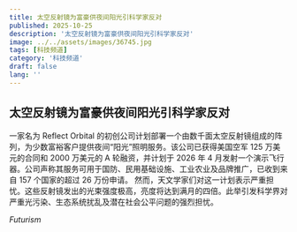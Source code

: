 ```yaml
---
title: 太空反射镜为富豪供夜间阳光引科学家反对
published: 2025-10-25
description: '太空反射镜为富豪供夜间阳光引科学家反对'
image: ../../assets/images/36745.jpg
tags: [科技频道]
category: '科技频道'
draft: false
lang: ''
---
```


## 太空反射镜为富豪供夜间阳光引科学家反对

一家名为 Reflect Orbital 的初创公司计划部署一个由数千面太空反射镜组成的阵列，为少数富裕客户提供夜间“阳光”照明服务。该公司已获得美国空军 125 万美元的合同和 2000 万美元的 A 轮融资，并计划于 2026 年 4 月发射一个演示飞行器。公司声称其服务可用于国防、民用基础设施、工业农业及品牌推广，已收到来自 157 个国家的超过 26 万份申请。
然而，天文学家们对这一计划表示严重担忧。这些反射镜发出的光束强度极高，亮度将达到满月的四倍。此举引发科学界对严重光污染、生态系统扰乱及潜在社会公平问题的强烈担忧。

*Futurism*
